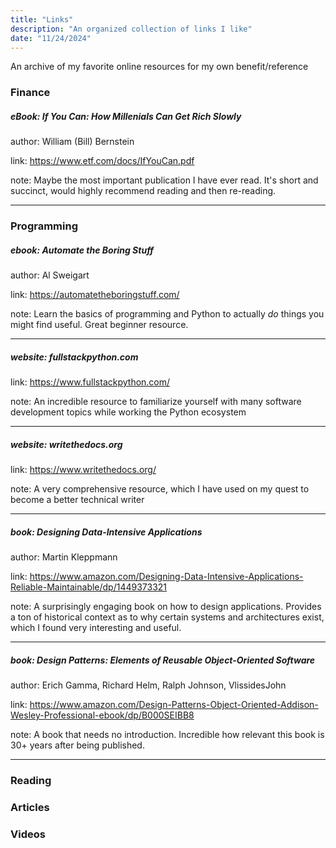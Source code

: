```yaml
---
title: "Links"
description: "An organized collection of links I like"
date: "11/24/2024"
---
```

An archive of my favorite online resources for my own benefit/reference

### Finance

##### eBook: If You Can: How Millenials Can Get Rich Slowly
author: William (Bill) Bernstein

link: https://www.etf.com/docs/IfYouCan.pdf

note: Maybe the most important publication I have ever read. It's short and succinct, would highly recommend reading and then re-reading.

------------------------------------------------------------------------

### Programming

##### ebook: Automate the Boring Stuff
author: Al Sweigart

link: https://automatetheboringstuff.com/

note: Learn the basics of programming and Python to actually <i>do</i> things you might find useful. Great beginner resource.

------------------------------------------------------------------------

##### website: fullstackpython.com
link: https://www.fullstackpython.com/

note: An incredible resource to familiarize yourself with many software development topics while working the Python ecosystem

------------------------------------------------------------------------

##### website: writethedocs.org
link: https://www.writethedocs.org/

note: A very comprehensive resource, which I have used on my quest to become a better technical writer

------------------------------------------------------------------------

##### book: Designing Data-Intensive Applications
author: Martin Kleppmann

link: https://www.amazon.com/Designing-Data-Intensive-Applications-Reliable-Maintainable/dp/1449373321

note: A surprisingly engaging book on how to design applications. Provides a ton of historical context as to why certain systems and architectures exist, which I found very interesting and useful.

------------------------------------------------------------------------

##### book: Design Patterns: Elements of Reusable Object-Oriented Software
author: Erich Gamma, Richard Helm, Ralph Johnson, VlissidesJohn

link: https://www.amazon.com/Design-Patterns-Object-Oriented-Addison-Wesley-Professional-ebook/dp/B000SEIBB8

note: A book that needs no introduction. Incredible how relevant this book is 30+ years after being published.

------------------------------------------------------------------------

### Reading

### Articles

### Videos